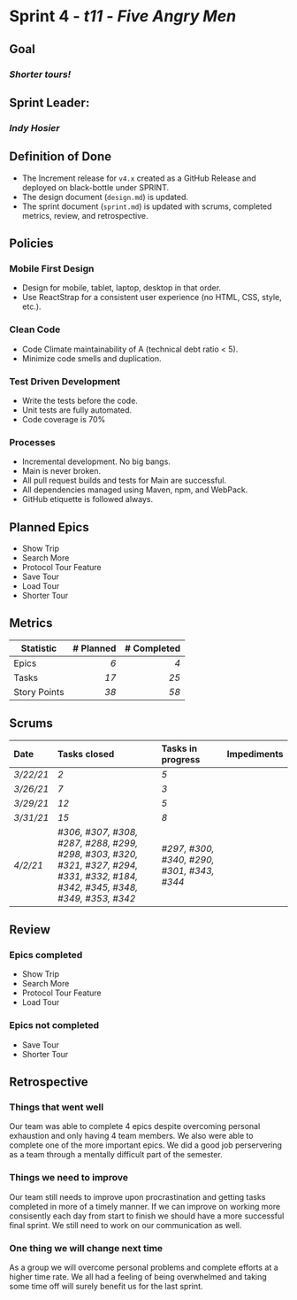# Sprint 4 - *t11* - *Five Angry Men*

## Goal
### *Shorter tours!*

## Sprint Leader: 
### *Indy Hosier*

## Definition of Done

* The Increment release for `v4.x` created as a GitHub Release and deployed on black-bottle under SPRINT.
* The design document (`design.md`) is updated.
* The sprint document (`sprint.md`) is updated with scrums, completed metrics, review, and retrospective.

## Policies

### Mobile First Design
* Design for mobile, tablet, laptop, desktop in that order.
* Use ReactStrap for a consistent user experience (no HTML, CSS, style, etc.).

### Clean Code
* Code Climate maintainability of A (technical debt ratio < 5).
* Minimize code smells and duplication.

### Test Driven Development
* Write the tests before the code.
* Unit tests are fully automated.
* Code coverage is 70%

### Processes
* Incremental development.  No big bangs.
* Main is never broken. 
* All pull request builds and tests for Main are successful.
* All dependencies managed using Maven, npm, and WebPack.
* GitHub etiquette is followed always.


## Planned Epics
- Show Trip
- Search More
- Protocol Tour Feature
- Save Tour
- Load Tour
- Shorter Tour

## Metrics

| Statistic | # Planned | # Completed |
| --- | ---: | ---: |
| Epics | *6* | *4* |
| Tasks |  *17*   | *25* | 
| Story Points |  *38*  | *58* | 


## Scrums

| Date | Tasks closed  | Tasks in progress | Impediments |
| :--- | :--- | :--- | :--- |
| *3/22/21* | *2* | *5* | |
| *3/26/21* | *7* | *3* | |
| *3/29/21* | *12* | *5* | |
| *3/31/21* | *15*| *8* |  | 
| *4/2/21* | *#306, #307, #308, #287, #288, #299, #298, #303, #320, #321, #327, #294, #331, #332, #184, #342, #345, #348, #349, #353, #342* | *#297, #300, #340, #290, #301, #343, #344* | |
              


## Review

### Epics completed  
- Show Trip
- Search More
- Protocol Tour Feature
- Load Tour
### Epics not completed 
- Save Tour
- Shorter Tour
## Retrospective

### Things that went well
Our team was able to complete 4 epics despite overcoming personal exhaustion and only having 4 team members. We also were able to complete one of the more important epics. We did a good job perservering as a team through a mentally difficult part of the semester.
### Things we need to improve
Our team still needs to improve upon procrastination and getting tasks completed in more of a timely manner. If we can improve on working more consisently each day from start to finish we should have a more successful final sprint. We still need to work on our communication as well.
### One thing we will change next time
As a group we will overcome personal problems and complete efforts at a higher time rate. We all had a feeling of being overwhelmed and taking some time off will surely benefit us for the last sprint.
